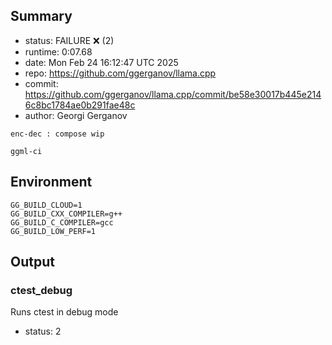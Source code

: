 ## Summary

- status:  FAILURE ❌ (2)
- runtime: 0:07.68
- date:    Mon Feb 24 16:12:47 UTC 2025
- repo:    https://github.com/ggerganov/llama.cpp
- commit:  https://github.com/ggerganov/llama.cpp/commit/be58e30017b445e2146c8bc1784ae0b291fae48c
- author:  Georgi Gerganov
```
enc-dec : compose wip

ggml-ci
```

## Environment

```
GG_BUILD_CLOUD=1
GG_BUILD_CXX_COMPILER=g++
GG_BUILD_C_COMPILER=gcc
GG_BUILD_LOW_PERF=1
```

## Output

### ctest_debug

Runs ctest in debug mode
- status: 2
```

```

